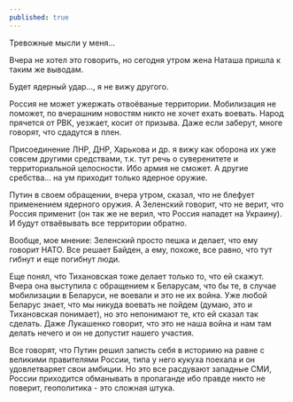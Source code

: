 ```yaml
---
published: true
---
```


Тревожные мысли у меня...

Вчера не хотел это говорить, но сегодня утром жена Наташа пришла к таким же выводам.

Будет ядерный удар..., я не вижу другого.

Россия не может ужержать отвоёваные территории. 
Мобилизация не поможет, по вчерашним новостям никто не хочет ехать воевать.
Народ прячется от РВК, уезжает, косит от призыва.
Даже если заберут, многе говорят, что сдадутся в плен.

Присоединение ЛНР, ДНР, Харькова и др. я вижу как оборона их уже совсем другими средствами, т.к. тут речь о суверенитете и территориальной целосности.
Ибо армия не сможет.
А другие сребства... на ум приходит только ядерное оружие.

Путин в своем обращении, вчера утром, сказал, что не блефует применением ядерного оружия.
А Зеленский говорит, что не верит, что Россия применит (он так же не верил, что Россия нападет на Украину).
И будут отваёвывать все территории обратно.

Вообще, мое мнение: Зеленский просто пешка и делает, что ему говорит НАТО. 
Все решает Байден, а ему, похоже, все равно, что тут гибнут и еще погибнут люди.

Еще понял, что Тихановская тоже делает только то, что ей скажут.
Вчера она выступила с обращением к Беларусам, что бы те, в случае мобилизации в Беларуси, не воевали и это не их война.
Уже любой Беларус знает, что мы никуда воевать не пойдем (думаю, это и Тихановская понимает), но это непонимают те, кто ей сказал так сделать.
Даже Лукашенко говорит, что это не наша война и нам там делать нечего и он не допустит нашего участия.

Все говорят, что Путин решил записть себя в историию на равне с великими правителями России, типа у него кукуха поехала и он удовлетваряет свои амбиции.
Но это все расдувают западные СМИ, России приходится обманывать в пропаганде ибо правде никто не поверит, геополитика - это сложная штука.
